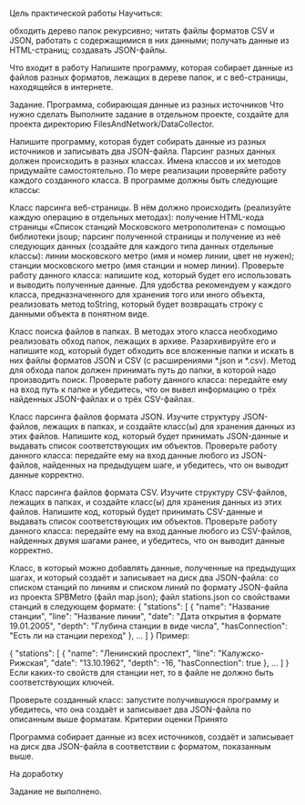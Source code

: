 Цель практической работы
Научиться:

обходить дерево папок рекурсивно;
читать файлы форматов CSV и JSON, работать с содержащимися в них данными;
получать данные из HTML-страниц;
создавать JSON-файлы.

Что входит в работу
Напишите программу, которая собирает данные из файлов разных форматов, лежащих в дереве папок, и с веб-страницы, находящейся в интернете.


Задание. Программа, собирающая данные из разных источников
Что нужно сделать
Выполните задание в отдельном проекте, создайте для проекта директорию FilesAndNetwork/DataCollector.

Напишите программу, которая будет собирать данные из разных источников и записывать два JSON-файла. Парсинг разных данных должен происходить в разных классах. Имена классов и их методов придумайте самостоятельно. По мере реализации проверяйте работу каждого созданного класса. В программе должны быть следующие классы:

Класс парсинга веб-страницы. В нём должно происходить (реализуйте каждую операцию в отдельных методах):
получение HTML-кода страницы «Список станций Московского метрополитена» с помощью библиотеки jsoup;
парсинг полученной страницы и получение из неё следующих данных (создайте для каждого типа данных отдельные классы):
линии московского метро (имя и номер линии, цвет не нужен);
станции московского метро (имя станции и номер линии).
Проверьте работу данного класса: напишите код, который будет его использовать и выводить полученные данные. Для удобства рекомендуем у каждого класса, предназначенного для хранения того или иного объекта, реализовать метод toString, который будет возвращать строку с данными объекта в понятном виде.

Класс поиска файлов в папках. В методах этого класса необходимо реализовать обход папок, лежащих в архиве. Разархивируйте его и напишите код, который будет обходить все вложенные папки и искать в них файлы форматов JSON и CSV (с расширениями *.json и *.csv). Метод для обхода папок должен принимать путь до папки, в которой надо производить поиск.
Проверьте работу данного класса: передайте ему на вход путь к папке и убедитесь, что он вывел информацию о трёх найденных JSON-файлах и о трёх CSV-файлах.

Класс парсинга файлов формата JSON. Изучите структуру JSON-файлов, лежащих в папках, и создайте класс(ы) для хранения данных из этих файлов. Напишите код, который будет принимать JSON-данные и выдавать список соответствующих им объектов.
Проверьте работу данного класса: передайте ему на вход данные любого из JSON-файлов, найденных на предыдущем шаге, и убедитесь, что он выводит данные корректно.

Класс парсинга файлов формата CSV. Изучите структуру CSV-файлов, лежащих в папках, и создайте класс(ы) для хранения данных из этих файлов. Напишите код, который будет принимать CSV-данные и выдавать список соответствующих им объектов.
Проверьте работу данного класса: передайте ему на вход данные любого из CSV-файлов, найденных двумя шагами ранее, и убедитесь, что он выводит данные корректно.

Класс, в который можно добавлять данные, полученные на предыдущих шагах, и который создаёт и записывает на диск два JSON-файла:
со списком станций по линиям и списком линий по формату JSON-файла из проекта SPBMetro (файл map.json);
файл stations.json со свойствами станций в следующем формате:
{
    "stations": [
          {
                "name": "Название станции",
                "line": "Название линии",
                "date": "Дата открытия в формате 19.01.2005",
                "depth": "Глубина станции в виде числа",
                "hasConnection": "Есть ли на станции переход"
          },
          …
    ]
}
Пример:

{
     "stations": [
           {
                 "name": "Ленинский проспект",
                 "line": "Калужско-Рижская",
                 "date": "13.10.1962",
                 "depth": -16,
                 "hasConnection": true
           },
           …
     ]
}
Если каких-то свойств для станции нет, то в файле не должно быть соответствующих ключей.

Проверьте созданный класс: запустите получившуюся программу и убедитесь, что она создаёт и записывает два JSON-файла по описанным выше форматам.
Критерии оценки
Принято

Программа собирает данные из всех источников, создаёт и записывает на диск два JSON-файла в соответствии с форматом, показанным выше.

На доработку

Задание не выполнено.
